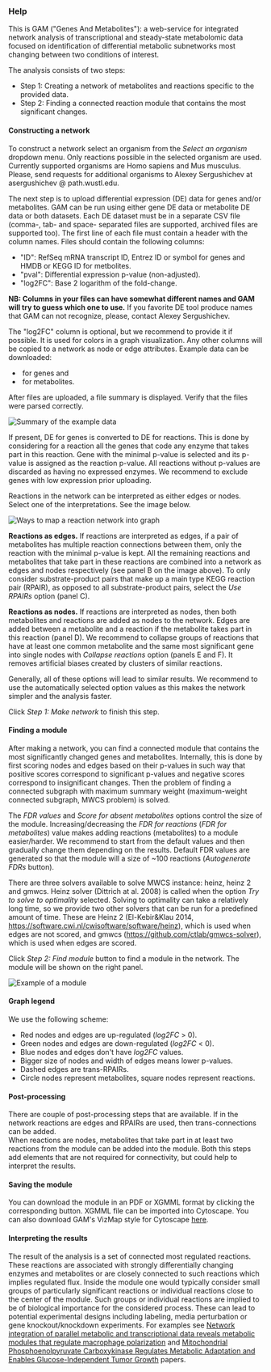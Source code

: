 ### Help

This is GAM ("Genes And Metabolites"): a web-service for integrated network analysis of
transcriptional and steady-state metabolomic data focused on identification of
differential metabolic subnetworks most changing between two conditions of
interest.

The analysis consists of two steps:

* Step 1: Creating a network of metabolites and reactions specific 
  to the provided data.
* Step 2: Finding a connected reaction module that contains the most significant changes.

#### Constructing a network

To construct a network select an organism from the *Select an organism*
dropdown menu. Only reactions possible in the selected organism are used.
Currently supported organisms are Homo sapiens and Mus musculus. Please, 
send requests for additional organisms to Alexey Sergushichev at 
asergushichev @ path.wustl.edu.

<!-- :ToDo: add a screenshot? -->

The next step is to upload differential expression (DE) data
for genes and/or metabolites. GAM can be run using
either gene DE data or metabolite DE data or both datasets. Each DE dataset
must be in a separate CSV file (comma-, tab- and space- separated files are 
supported, archived files are supported too). The first line of each file must
contain a header with the column names. Files should contain the following columns:

* "ID": RefSeq mRNA transcript ID, Entrez ID or symbol for genes 
  and HMDB or KEGG ID for metbolites.
* "pval": Differential expression p-value (non-adjusted).
* "log2FC": Base 2 logarithm of the fold-change.

**NB: Columns in your files can have somewhat different names and GAM will try
to guess which one to use.** If you favorite DE tool produce names that GAM
can not recognize, please, contact Alexey Sergushichev.

The "log2FC" column is optional, but we recommend to provide it if possible.
It is used for colors in a graph visualization. Any other columns will be copied to
a network as node or edge attributes. Example data can be downloaded:

* <div id="geneDEExample" style="display: inline-block" class="shiny-html-output"></div> for genes and
* <div id="metDEExample" style="display: inline-block" class="shiny-html-output"></div> for metabolites.

After files are uploaded, a file summary is displayed. Verify that the files
were parsed correctly.

![Summary of the example data](img/data_summary.png)

If present, DE for genes is converted to DE for reactions. This is done by 
considering for a reaction all the genes that code any
enzyme that takes part in this reaction. 
Gene with the minimal p-value is selected and its p-value is assigned as the
reaction p-value. All reactions without p-values are discarded as having no
expressed enzymes. We recommend to exclude genes with low expression prior
uploading.

Reactions in the network can be interpreted as either edges or nodes. Select
one of the interpretations. See the image below.

![Ways to map a reaction network into graph](img/mapping.png)

**Reactions as edges.** If reactions are interpreted as edges, if a pair of
metabolites has multiple reaction connections between them, only the reaction
with the minimal p-value is kept. All the remaining reactions and metabolites
that take part in these reactions are combined into a network as edges and
nodes respectively (see panel B on the image above). To only consider substrate-product pairs
that make up a main type KEGG reaction pair (RPAIR), as opposed to
all substrate-product pairs, select the *Use RPAIRs* option (panel C).

**Reactions as nodes.** If reactions are interpreted as nodes, then both
metabolites and reactions are added as nodes to the network. Edges are added
between a metabolite and a reaction if the metabolite takes part in this
reaction (panel D). We recommend to collapse groups of reactions that have at least one common
metabolite and the same most significant gene into single nodes with
*Collapse reactions* option (panels E and F). It removes artificial biases created by clusters
of similar reactions.


Generally, all of these options will lead to similar results. We recommend to
use the automatically selected option values as this makes the network simpler and the
analysis faster.

Click *Step 1: Make network* to finish this step.

#### Finding a module

After making a network, you can find a connected module that contains the most
significantly changed genes and metabolites. Internally, this is done by first
scoring nodes and edges based on their p-values in such way that positive scores
correspond to significant p-values and negative scores correspond to
insignificant changes. Then the problem of finding a connected subgraph with
maximum summary weight (maximum-weight connected subgraph, MWCS problem) is
solved.

The *FDR values* and *Score for absent metabolites* options control the size of the module. 
Increasing/decreasing the *FDR for reactions* (*FDR for metabolites*) value 
makes adding reactions (metabolites) to a module easier/harder.  We recommend
to start from the default values and then gradually change them depending on
the results. Default FDR values are generated so that the module will
a size of ~100 reactions (*Autogenerate FDRs* button).

There are three solvers available to solve MWCS instance: heinz, heinz 2 and gmwcs.
Heinz solver (Dittrich at al. 2008) is called when the option *Try to solve to optimality*
selected. Solving to optimality can take a relatively long time, so we provide two other 
solvers that can be run for a predefined amount of time. These are Heinz 2 
(El-Kebir&Klau 2014, https://software.cwi.nl/cwisoftware/software/heinz), which is used when edges are not scored, and gmwcs 
(https://github.com/ctlab/gmwcs-solver), which is used when edges are scored.


Click *Step 2: Find module* button to find a module in the network. The module will
be shown on the right panel.

![Example of a module](img/module.png)

#### Graph legend

We use the following scheme:

* Red nodes and edges are up-regulated (*log2FC* > 0).
* Green nodes and edges are down-regulated (*log2FC* < 0).
* Blue nodes and edges don't have *log2FC* values.
* Bigger size of nodes and width of edges means lower p-values.
* Dashed edges are trans-RPAIRs.
* Circle nodes represent metabolites, square nodes represent reactions.

#### Post-processing

There are couple of post-processing steps that are available. If in the network
reactions are edges and RPAIRs are used, then trans-connections can be added.  
When reactions are nodes, metabolites that take part in at least two reactions
from the module can be added into the module. Both this steps add elements
that are not required for connectivity, but could help to interpret the results.

#### Saving the module

You can download the module in an PDF or XGMML format by clicking the corresponding
button. XGMML file can be imported into Cytoscape. You can also download GAM's
VizMap style for Cytoscape 
<a id="downloadVizMapInHelp" class="shiny-download-link" href="" target="_blank">here</a>.

#### Interpreting the results

The result of the analysis is a set of connected most regulated reactions. These reactions
are associated with strongly differentially changing enzymes and metabolites or
are closely connected to such reactions which implies regulated flux.
Inside the module one would typically consider small groups of particularly 
significant reactions or individual reactions close
to the center of the module. Such groups or individual reactions are implied
to be of biological importance for the considered process. 
These can lead to potential experimental designs including labeling,
media perturbation or gene knockout/knockdown experiments. For examples
see [Network integration of parallel metabolic and transcriptional data reveals metabolic modules that regulate macrophage polarization](http://www.ncbi.nlm.nih.gov/pubmed/25786174)
and [Mitochondrial Phosphoenolpyruvate Carboxykinase Regulates Metabolic Adaptation and Enables Glucose-Independent Tumor Growth](http://www.ncbi.nlm.nih.gov/pubmed/26474064)
papers. 
